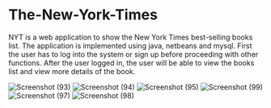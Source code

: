 # The-New-York-Times
NYT is a web application to show the New York Times best-selling books list.
The application is implemented using java, netbeans and mysql.
First the user has to log into the system or sign up before proceeding with other functions.
After the user logged in, the user will be able to view the books list and view more details of the book.

![Screenshot (93)](https://user-images.githubusercontent.com/68993380/102713361-c2558900-42ed-11eb-8c01-8e289c37258b.png)
![Screenshot (94)](https://user-images.githubusercontent.com/68993380/102713440-43148500-42ee-11eb-9638-3491e2c10ceb.png)
![Screenshot (95)](https://user-images.githubusercontent.com/68993380/102713442-4740a280-42ee-11eb-9a56-01cb57d804da.png)
![Screenshot (99)](https://user-images.githubusercontent.com/68993380/102713514-d948ab00-42ee-11eb-8b9d-596e57e36a7a.png)
![Screenshot (97)](https://user-images.githubusercontent.com/68993380/102713445-4d368380-42ee-11eb-87c5-1c1618ad5d66.png)
![Screenshot (98)](https://user-images.githubusercontent.com/68993380/102713449-5293ce00-42ee-11eb-8527-e7e657324b82.png)
